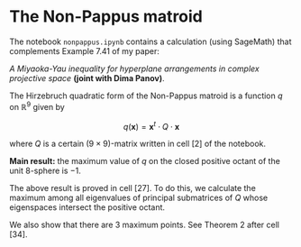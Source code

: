 # The Non-Pappus matroid

The notebook `nonpappus.ipynb` contains a calculation (using SageMath) that complements Example 7.41 of my paper: 

*A Miyaoka-Yau inequality for hyperplane arrangements in complex projective space* **(joint with Dima Panov)**.

The Hirzebruch quadratic form of the Non-Pappus matroid is a function $q$ on $\mathbb{R}^9$ given by
```math
q(\mathbf{x}) = \mathbf{x}^t \cdot Q \cdot \mathbf{x}
```
where $Q$ is a certain $(9 \times 9)$-matrix written in cell [2] of the notebook.

**Main result:** the maximum value of $q$ on the closed positive octant of the unit $8$-sphere is $-1$. 

The above result is proved in cell [27].
To do this, we calculate the maximum among all eigenvalues of principal submatrices of $Q$ whose eigenspaces intersect the positive octant.

We also show that there are $3$ maximum points. See Theorem 2 after cell [34].
